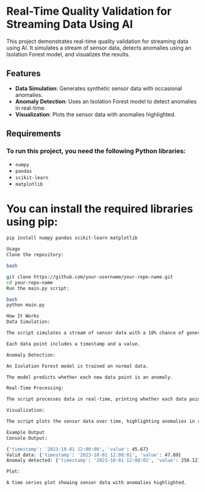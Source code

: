 # Real-Time Quality Validation for Streaming Data Using AI

This project demonstrates real-time quality validation for streaming data using AI. It simulates a stream of sensor data, detects anomalies using an Isolation Forest model, and visualizes the results.

## Features

- **Data Simulation**: Generates synthetic sensor data with occasional anomalies.
- **Anomaly Detection**: Uses an Isolation Forest model to detect anomalies in real-time.
- **Visualization**: Plots the sensor data with anomalies highlighted.

## Requirements

### To run this project, you need the following Python libraries:

- `numpy`
- `pandas`
- `scikit-learn`
- `matplotlib`

# You can install the required libraries using pip:

```bash
pip install numpy pandas scikit-learn matplotlib

Usage
Clone the repository:

bash

git clone https://github.com/your-username/your-repo-name.git
cd your-repo-name
Run the main.py script:

bash
python main.py

How It Works
Data Simulation:

The script simulates a stream of sensor data with a 10% chance of generating anomalies.

Each data point includes a timestamp and a value.

Anomaly Detection:

An Isolation Forest model is trained on normal data.

The model predicts whether each new data point is an anomaly.

Real-Time Processing:

The script processes data in real-time, printing whether each data point is valid or an anomaly.

Visualization:

The script plots the sensor data over time, highlighting anomalies in red.

Example Output
Console Output:

{'timestamp': '2023-10-01 12:00:00', 'value': 45.67}
Valid data: {'timestamp': '2023-10-01 12:00:01', 'value': 47.89}
Anomaly detected: {'timestamp': '2023-10-01 12:00:02', 'value': 250.12}

Plot:

A time series plot showing sensor data with anomalies highlighted.
